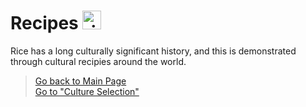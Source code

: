 # Recipes <img src="https://cdn-icons-png.flaticon.com/512/98/98022.png" alt="rice bowl logo" width="30" height="30">
Rice has a long culturally significant history, and this is demonstrated through cultural recipies around the world. 


> [Go back to Main Page](../rice.md)  
>  [Go to "Culture Selection"](../Cultures/Culture_Selection.md)

